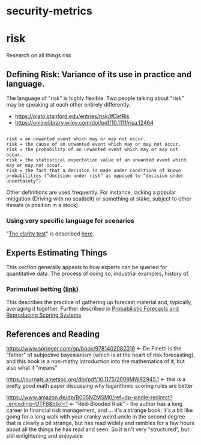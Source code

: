 # security-metrics

# risk
Research on all things risk

## Defining Risk: Variance of its use in practice and language.
The language of "risk" is highly flexible. Two people talking about "risk" may be speaking at each other entirely differently.

- https://plato.stanford.edu/entries/risk/#DefRis
- https://onlinelibrary.wiley.com/doi/pdf/10.1111/risa.12464
```

risk = an unwanted event which may or may not occur.
risk = the cause of an unwanted event which may or may not occur.
risk = the probability of an unwanted event which may or may not occur.
risk = the statistical expectation value of an unwanted event which may or may not occur.
risk = the fact that a decision is made under conditions of known probabilities (“decision under risk” as opposed to “decision under uncertainty”)

```

Other definitions are used frequently. For instance, lacking a popular mitigation (Driving with no seatbelt) or something at stake, subject to other threats (a position in a stock).

### Using very specific language for scenarios
"[The clarity test](https://en.wikipedia.org/wiki/Clarity_test)" is described [here](https://web.stanford.edu/class/cee115/wiki/uploads/Main/Schedule/DAPracticeAndPromise.pdf).


## Experts Estimating Things
This section generally appeals to how experts can be queried for quantitative data. The process of doing so, industrial examples, history of.

### Parimutuel betting ([link](https://en.wikipedia.org/wiki/Parimutuel_betting))
This describes the practice of gathering up forecast material and, typically, averaging it together. Further described in [Probabilistic Forecasts and Reproducing Scoring Systems](https://www.rand.org/pubs/research_memoranda/RM6299.html)



## References and Reading 


https://www.springer.com/gp/book/9781402082016 <- De Finetti is the "father" of subjective bayesianism (which is at the heart of risk forecasting), and this book is a non-mathy introduction into the mathematics of it, but also what it "means"

https://journals.ametsoc.org/doi/pdf/10.1175/2009MWR2945.1 <- this is a pretty good math paper discussing why logarithmic scoring rules are better

https://www.amazon.de/dp/B005NZMSM0/ref=dp-kindle-redirect?_encoding=UTF8&btkr=1 <- "Red-Blooded Risk" - the author has a long career in financial risk management, and ... it's a strange book; it's a bit like going for a long walk with your cranky weird uncle in the second degree that is clearly a bit strange, but has read widely and rambles for a few hours about all the things he has read and seen. So it isn't very "structured", but still enlightening and enjoyable 


